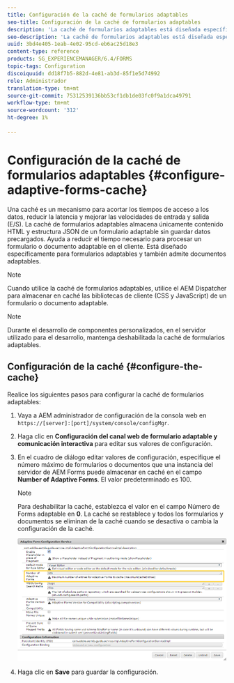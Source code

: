 ```yaml
---
title: Configuración de la caché de formularios adaptables
seo-title: Configuración de la caché de formularios adaptables
description: 'La caché de formularios adaptables está diseñada específicamente para formularios y documentos adaptables. Almacena en caché formularios adaptables y documentos adaptables con el objetivo de reducir el tiempo necesario para procesar un formulario o documento adaptable en el cliente. '
seo-description: 'La caché de formularios adaptables está diseñada específicamente para formularios y documentos adaptables. Almacena en caché formularios adaptables y documentos adaptables con el objetivo de reducir el tiempo necesario para procesar un formulario o documento adaptable en el cliente. '
uuid: 3bd4e405-1eab-4e02-95cd-eb6ac25d18e3
content-type: reference
products: SG_EXPERIENCEMANAGER/6.4/FORMS
topic-tags: Configuration
discoiquuid: dd18f7b5-882d-4e81-ab3d-85f1e5d74992
role: Administrador
translation-type: tm+mt
source-git-commit: 75312539136bb53cf1db1de03fc0f9a1dca49791
workflow-type: tm+mt
source-wordcount: '312'
ht-degree: 1%

---
```



# Configuración de la caché de formularios adaptables {#configure-adaptive-forms-cache}

Una caché es un mecanismo para acortar los tiempos de acceso a los datos, reducir la latencia y mejorar las velocidades de entrada y salida (E/S). La caché de formularios adaptables almacena únicamente contenido HTML y estructura JSON de un formulario adaptable sin guardar datos precargados. Ayuda a reducir el tiempo necesario para procesar un formulario o documento adaptable en el cliente. Está diseñado específicamente para formularios adaptables y también admite documentos adaptables.

>[!NOTE]
>
>Cuando utilice la caché de formularios adaptables, utilice el AEM Dispatcher para almacenar en caché las bibliotecas de cliente (CSS y JavaScript) de un formulario o documento adaptable.

>[!NOTE]
>
>Durante el desarrollo de componentes personalizados, en el servidor utilizado para el desarrollo, mantenga deshabilitada la caché de formularios adaptables.

## Configuración de la caché {#configure-the-cache}

Realice los siguientes pasos para configurar la caché de formularios adaptables:

1. Vaya a AEM administrador de configuración de la consola web en `https://[server]:[port]/system/console/configMgr`.
1. Haga clic en **Configuración del canal web de formulario adaptable y comunicación interactiva** para editar sus valores de configuración.
1. En el cuadro de diálogo editar valores de configuración, especifique el número máximo de formularios o documentos que una instancia del servidor de AEM Forms puede almacenar en caché en el campo **Number of Adaptive Forms**. El valor predeterminado es 100.

   >[!NOTE]
   >
   >Para deshabilitar la caché, establezca el valor en el campo Número de Forms adaptable en **0**. La caché se restablece y todos los formularios y documentos se eliminan de la caché cuando se desactiva o cambia la configuración de la caché.

   ![Cuadro de diálogo Configuración para la caché HTML de formularios adaptables](assets/cache-configuration-edit.png)

1. Haga clic en **Save** para guardar la configuración.

